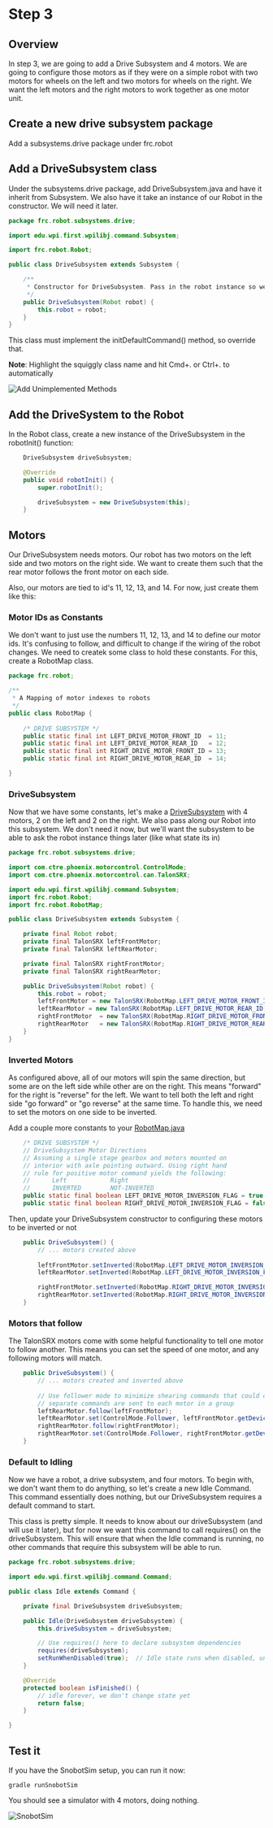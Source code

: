 # Step 3

## Overview
In step 3, we are going to add a Drive Subsystem and 4 motors. We are going to configure those motors as if they were on a simple robot with two motors for wheels on the left and two motors for wheels on the right. We want the left motors and the right motors to work together as one motor unit.

## Create a new drive subsystem package

Add a subsystems.drive package under frc.robot

## Add a DriveSubsystem class

Under the subsystems.drive package, add DriveSubsystem.java and have it inherit from Subsystem.
We also have it take an instance of our Robot in the constructor. We will need it later.

```java
package frc.robot.subsystems.drive;

import edu.wpi.first.wpilibj.command.Subsystem;

import frc.robot.Robot;

public class DriveSubsystem extends Subsystem {

    /**
     * Constructor for DriveSubsystem. Pass in the robot instance so we can refer to it later.
     */
    public DriveSubsystem(Robot robot) {
        this.robot = robot;
    }
}
```

This class must implement the initDefaultCommand() method, so override that.

**Note**: Highlight the squiggly class name and hit Cmd+. or Ctrl+. to automatically 

![Add Unimplemented Methods](images/addunimplementedmethods.png)

## Add the DriveSystem to the Robot

In the Robot class, create a new instance of the DriveSubsystem in the robotInit() function:

```java
    DriveSubsystem driveSubsystem;

    @Override
    public void robotInit() {
        super.robotInit();

        driveSubsystem = new DriveSubsystem(this);
    }

```

## Motors

Our DriveSubsystem needs motors. Our robot has two motors on the left side and two motors on the right side. We want to create them such that the rear motor follows the front motor on each side.

Also, our motors are tied to id's 11, 12, 13, and 14. For now, just create them like this:

### Motor IDs as Constants
We don't want to just use the numbers 11, 12, 13, and 14 to define our motor ids. It's confusing to follow, and difficult
to change if the wiring of the robot changes. We need to createk some class to hold these constants. For this, create a RobotMap class.

```java
package frc.robot;

/**
 * A Mapping of motor indexes to robots
 */
public class RobotMap {
    
    /* DRIVE SUBSYSTEM */
    public static final int LEFT_DRIVE_MOTOR_FRONT_ID  = 11;
    public static final int LEFT_DRIVE_MOTOR_REAR_ID   = 12;
    public static final int RIGHT_DRIVE_MOTOR_FRONT_ID = 13;
    public static final int RIGHT_DRIVE_MOTOR_REAR_ID  = 14;

}
```

### DriveSubsystem
Now that we have some constants, let's make a [DriveSubsystem](src/main/java/frc/robot/subsystems/drive/DriveSubsystem.java) with 4 motors, 2 on the left and 2 on the right. We also pass along our Robot into this subsystem. We don't need it now, but we'll want the subsystem to be able to ask the robot instance things later (like what state its in)

```java
package frc.robot.subsystems.drive;

import com.ctre.phoenix.motorcontrol.ControlMode;
import com.ctre.phoenix.motorcontrol.can.TalonSRX;

import edu.wpi.first.wpilibj.command.Subsystem;
import frc.robot.Robot;
import frc.robot.RobotMap;

public class DriveSubsystem extends Subsystem {

    private final Robot robot;
    private final TalonSRX leftFrontMotor;
	private final TalonSRX leftRearMotor;

	private final TalonSRX rightFrontMotor;
    private final TalonSRX rightRearMotor;

    public DriveSubsystem(Robot robot) {
        this.robot = robot;
        leftFrontMotor = new TalonSRX(RobotMap.LEFT_DRIVE_MOTOR_FRONT_ID);
        leftRearMotor = new TalonSRX(RobotMap.LEFT_DRIVE_MOTOR_REAR_ID);
        rightFrontMotor  = new TalonSRX(RobotMap.RIGHT_DRIVE_MOTOR_FRONT_ID);
        rightRearMotor   = new TalonSRX(RobotMap.RIGHT_DRIVE_MOTOR_REAR_ID);        
    }
}
```

### Inverted Motors
As configured above, all of our motors will spin the same direction, but some are on the left side while other are on the right. This means "forward" for the right is "reverse" for the left. We want to tell both the left and right side "go forward" or "go reverse" at the same time. To handle this, we need to set the motors on one side to be inverted.

Add a couple more constants to your [RobotMap.java](src/main/java/frc/robot/RobotMap.java)

```java
    /* DRIVE SUBSYSTEM */
    // DriveSubsystem Motor Directions
    // Assuming a single stage gearbox and motors mounted on
    // interior with axle pointing outward. Using right hand
    // rule for positive motor command yields the following:
    //		Left			Right
    //		INVERTED		NOT-INVERTED
    public static final boolean LEFT_DRIVE_MOTOR_INVERSION_FLAG = true;
    public static final boolean RIGHT_DRIVE_MOTOR_INVERSION_FLAG = false;

```

Then, update your DriveSubsystem constructor to configuring these motors to be inverted or not
```java
    public DriveSubsystem() {
        // ... motors created above
        
        leftFrontMotor.setInverted(RobotMap.LEFT_DRIVE_MOTOR_INVERSION_FLAG);
        leftRearMotor.setInverted(RobotMap.LEFT_DRIVE_MOTOR_INVERSION_FLAG);

        rightFrontMotor.setInverted(RobotMap.RIGHT_DRIVE_MOTOR_INVERSION_FLAG);
        rightRearMotor.setInverted(RobotMap.RIGHT_DRIVE_MOTOR_INVERSION_FLAG);
    }

```

### Motors that follow
The TalonSRX motors come with some helpful functionality to tell one motor to follow another. This means you can set the 
speed of one motor, and any following motors will match. 

```java
    public DriveSubsystem() {
        // ... motors created and inverted above
        
        // Use follower mode to minimize shearing commands that could occur if
        // separate commands are sent to each motor in a group
        leftRearMotor.follow(leftFrontMotor);
        leftRearMotor.set(ControlMode.Follower, leftFrontMotor.getDeviceID());
        rightRearMotor.follow(rightFrontMotor);        
        rightRearMotor.set(ControlMode.Follower, rightFrontMotor.getDeviceID());
    }
```

### Default to Idling
Now we have a robot, a drive subsystem, and four motors. To begin with, we don't want them to do anything, so let's create a new Idle Command. This command essentially does nothing, but our DriveSubsystem requires a default command to start.

This class is pretty simple. It needs to know about our driveSubsystem (and will use it later), but for now we want this command to call requires() on the driveSubsystem. This will ensure that when the Idle command is running, no other commands that require this subsystem will be able to run.

```java
package frc.robot.subsystems.drive;

import edu.wpi.first.wpilibj.command.Command;

public class Idle extends Command {

    private final DriveSubsystem driveSubsystem;

    public Idle(DriveSubsystem driveSubsystem) {
        this.driveSubsystem = driveSubsystem;

        // Use requires() here to declare subsystem dependencies
    	requires(driveSubsystem);
    	setRunWhenDisabled(true);  // Idle state runs when disabled, unlike other states
    }

    @Override
    protected boolean isFinished() {    
        // idle forever, we don't change state yet
        return false;
    }

}

```

## Test it

If you have the SnobotSim setup, you can run it now:

    gradle runSnobotSim

You should see a simulator with 4 motors, doing nothing.

![SnobotSim](images/step3sim.png)

